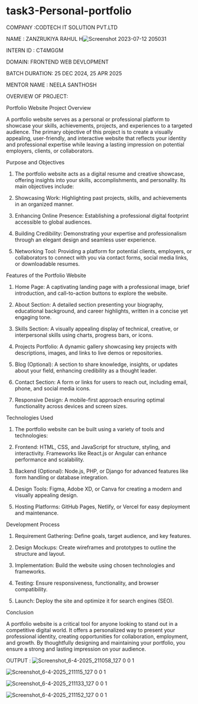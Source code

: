 # task3-Personal-portfolio
COMPANY :CODTECH IT SOLUTION PVT.LTD

NAME : ZANZRUKIYA RAHUL H![Screenshot 2023-07-12 205031](https://github.com/user-attachments/assets/bdb868e0-f945-4044-a6d3-64d399749a8e)


INTERN ID : CT4MGGM

DOMAIN: FRONTEND WEB DEVLOPMENT

BATCH DURATION: 25 DEC 2024, 25 APR 2025

MENTOR NAME : NEELA SANTHOSH

OVERVIEW OF PROJECT:

Portfolio Website Project Overview

A portfolio website serves as a personal or professional platform to showcase your skills, achievements, projects, and experiences to a targeted audience. The primary objective of this project is to create a visually appealing, user-friendly, and interactive website that reflects your identity and professional expertise while leaving a lasting impression on potential employers, clients, or collaborators.

Purpose and Objectives

 1. The portfolio website acts as a digital resume and creative showcase, offering insights into your skills, accomplishments, and personality. Its main objectives include:

 2. Showcasing Work: Highlighting past projects, skills, and achievements in an organized manner.

 3. Enhancing Online Presence: Establishing a professional digital footprint accessible to global audiences.

 4. Building Credibility: Demonstrating your expertise and professionalism through an elegant design and seamless user experience.

 5. Networking Tool: Providing a platform for potential clients, employers, or collaborators to connect with you via contact forms, social media links, or downloadable resumes.

Features of the Portfolio Website

 1. Home Page: A captivating landing page with a professional image, brief introduction, and call-to-action buttons to explore the website.

 2. About Section: A detailed section presenting your biography, educational background, and career highlights, written in a concise yet engaging tone.

 3. Skills Section: A visually appealing display of technical, creative, or interpersonal skills using charts, progress bars, or icons.

 4. Projects Portfolio: A dynamic gallery showcasing key projects with descriptions, images, and links to live demos or repositories.

 5. Blog (Optional): A section to share knowledge, insights, or updates about your field, enhancing credibility as a thought leader.

 6. Contact Section: A form or links for users to reach out, including email, phone, and social media icons.

 7. Responsive Design: A mobile-first approach ensuring optimal functionality across devices and screen sizes.

Technologies Used

 1. The portfolio website can be built using a variety of tools and technologies:

 2. Frontend: HTML, CSS, and JavaScript for structure, styling, and interactivity. Frameworks like React.js or Angular can enhance performance and scalability.

 3. Backend (Optional): Node.js, PHP, or Django for advanced features like form handling or database integration.

 4. Design Tools: Figma, Adobe XD, or Canva for creating a modern and visually appealing design.

 5. Hosting Platforms: GitHub Pages, Netlify, or Vercel for easy deployment and maintenance.

Development Process

 1. Requirement Gathering: Define goals, target audience, and key features.

 2. Design Mockups: Create wireframes and prototypes to outline the structure and layout.

 3. Implementation: Build the website using chosen technologies and frameworks.

 4. Testing: Ensure responsiveness, functionality, and browser compatibility.

 5. Launch: Deploy the site and optimize it for search engines (SEO).

 Conclusion

A portfolio website is a critical tool for anyone looking to stand out in a competitive digital world. It offers a personalized way to present your professional identity, creating opportunities for collaboration, employment, and growth. By thoughtfully designing and maintaining your portfolio, you ensure a strong and lasting impression on your audience.

OUTPUT :
![Screenshot_6-4-2025_211058_127 0 0 1](https://github.com/user-attachments/assets/b0fcfe67-7166-43f6-85d2-24d1d1705410)

![Screenshot_6-4-2025_211115_127 0 0 1](https://github.com/user-attachments/assets/ed23136c-7ce7-4c0d-bb3a-92852b371102)

![Screenshot_6-4-2025_211133_127 0 0 1](https://github.com/user-attachments/assets/4633dc02-7d84-44f1-9347-47a60354832b)

![Screenshot_6-4-2025_211152_127 0 0 1](https://github.com/user-attachments/assets/4c40c8a8-311e-44d8-9a39-caa4281c1e26)
